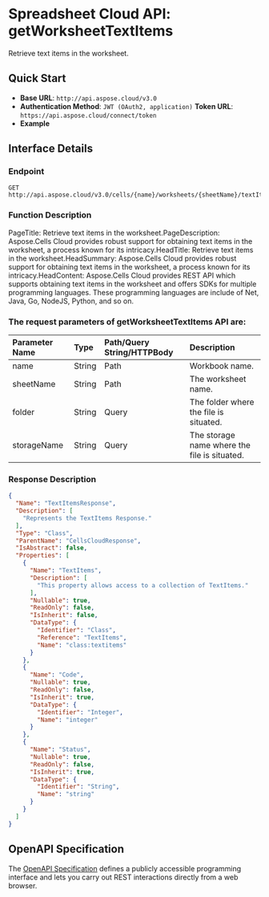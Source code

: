 
# **Spreadsheet Cloud API: getWorksheetTextItems**

Retrieve text items in the worksheet. 


## **Quick Start**

- **Base URL**: `http://api.aspose.cloud/v3.0`
- **Authentication Method**: `JWT (OAuth2, application)`  **Token URL**: `https://api.aspose.cloud/connect/token`
- **Example** 

## **Interface Details**

### **Endpoint** 

```
GET http://api.aspose.cloud/v3.0/cells/{name}/worksheets/{sheetName}/textItems
```
### **Function Description**
PageTitle: Retrieve text items in the worksheet.PageDescription: Aspose.Cells Cloud provides robust support for obtaining text items in the worksheet, a process known for its intricacy.HeadTitle: Retrieve text items in the worksheet.HeadSummary: Aspose.Cells Cloud provides robust support for obtaining text items in the worksheet, a process known for its intricacy.HeadContent: Aspose.Cells Cloud provides REST API which supports obtaining text items in the worksheet and offers SDKs for multiple programming languages. These programming languages are include of Net, Java, Go, NodeJS, Python, and so on.

### The request parameters of **getWorksheetTextItems** API are: 

| Parameter Name | Type | Path/Query String/HTTPBody | Description | 
| :- | :- | :- |:- | 
|name|String|Path|Workbook name.|
|sheetName|String|Path|The worksheet name.|
|folder|String|Query|The folder where the file is situated.|
|storageName|String|Query|The storage name where the file is situated.|

### **Response Description**
```json
{
  "Name": "TextItemsResponse",
  "Description": [
    "Represents the TextItems Response."
  ],
  "Type": "Class",
  "ParentName": "CellsCloudResponse",
  "IsAbstract": false,
  "Properties": [
    {
      "Name": "TextItems",
      "Description": [
        "This property allows access to a collection of TextItems."
      ],
      "Nullable": true,
      "ReadOnly": false,
      "IsInherit": false,
      "DataType": {
        "Identifier": "Class",
        "Reference": "TextItems",
        "Name": "class:textitems"
      }
    },
    {
      "Name": "Code",
      "Nullable": true,
      "ReadOnly": false,
      "IsInherit": true,
      "DataType": {
        "Identifier": "Integer",
        "Name": "integer"
      }
    },
    {
      "Name": "Status",
      "Nullable": true,
      "ReadOnly": false,
      "IsInherit": true,
      "DataType": {
        "Identifier": "String",
        "Name": "string"
      }
    }
  ]
}
```


## OpenAPI Specification

The [OpenAPI Specification](https://reference.aspose.cloud/cells/#/WorksheetsController/GetWorksheetTextItems) defines a publicly accessible programming interface and lets you carry out REST interactions directly from a web browser.
